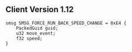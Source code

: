 ## Client Version 1.12

```rust,ignore
smsg SMSG_FORCE_RUN_BACK_SPEED_CHANGE = 0xE4 {
    PackedGuid guid;    
    u32 move_event;    
    f32 speed;    
}

```
